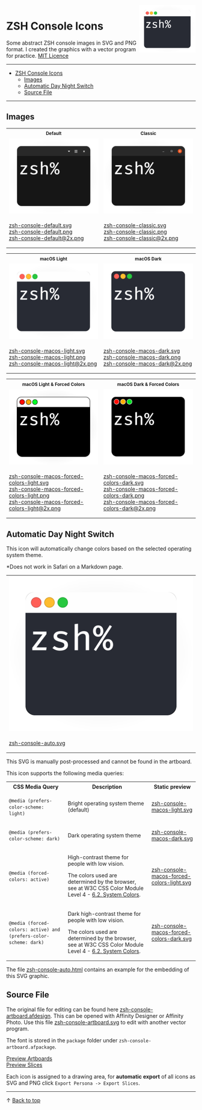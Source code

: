 <img align="right" width="30%" src="zsh-console-auto.svg" alt="zsh console"/>

# ZSH Console Icons

Some abstract ZSH console images in SVG and PNG format. I created the graphics with a vector program for practice. [MIT Licence](/LICENSE)

---
- [ZSH Console Icons](#zsh-console-icons)
  - [Images](#images)
  - [Automatic Day Night Switch](#automatic-day-night-switch)
  - [Source File](#source-file)

---

## Images

<table>
<tr>
<th align="center">
    <small>
        Default
    </small>
</th>
<th align="center">
    <small>
        Classic
    </small>
</th>
</tr>
<tr>
<td>
    <img width="100%" src="zsh-console-default.svg" alt="zsh console"/>
</td>
<td>
    <img width="100%" src="zsh-console-classic.svg" alt="zsh console"/>
</td>
</tr>
<tr>
<td>

[zsh-console-default.svg](zsh-console-default.svg)<br>
[zsh-console-default.png](zsh-console-default.png)<br>
[zsh-console-default@2x.png](zsh-console-default@2x.png)
</td>
<td>

[zsh-console-classic.svg](zsh-console-classic.svg)<br>
[zsh-console-classic.png](zsh-console-classic.png)<br>
[zsh-console-classic@2x.png](zsh-console-classic@2x.png)
</td>
</tr>
</table>




<table>
<tr>
<th align="center">
    <small>
        macOS Light
    </small>
</th>
<th align="center">
    <small>
        macOS Dark
    </small>
</th>
</tr>
<tr>
<td>
    <img width="100%" src="zsh-console-macos-light.svg" alt="zsh console"/>
</td>
<td>
    <img width="100%" src="zsh-console-macos-dark.svg" alt="zsh console"/>
</td>
</tr>
<tr>
<td>

[zsh-console-macos-light.svg](zsh-console-macos-light.svg)<br>
[zsh-console-macos-light.png](zsh-console-macos-light.png)<br>
[zsh-console-macos-light@2x.png](zsh-console-macos-light@2x.png)
</td>
<td>

[zsh-console-macos-dark.svg](zsh-console-macos-dark.svg)<br>
[zsh-console-macos-dark.png](zsh-console-macos-dark.png)<br>
[zsh-console-macos-dark@2x.png](zsh-console-macos-dark@2x.png)
</td>
</tr>
</table>




<table>
<tr>
<th align="center">
    <small>
        macOS Light & Forced Colors
    </small>
</th>
<th align="center">
    <small>
        macOS Dark & Forced Colors
    </small>
</th>
</tr>
<tr>
<td>
    <img width="100%" src="zsh-console-macos-forced-colors-light.svg" alt="zsh console"/>
</td>
<td>
    <img width="100%" src="zsh-console-macos-forced-colors-dark.svg" alt="zsh console"/>
</td>
</tr>
<tr>
<td>

[zsh-console-macos-forced-colors-light.svg](zsh-console-macos-forced-colors-light.svg)<br>
[zsh-console-macos-forced-colors-light.png](zsh-console-macos-forced-colors-light.png)<br>
[zsh-console-macos-forced-colors-light@2x.png](zsh-console-macos-forced-colors-light@2x.png)
</td>
<td>

[zsh-console-macos-forced-colors-dark.svg](zsh-console-macos-forced-colors-dark.svg)<br>
[zsh-console-macos-forced-colors-dark.png](zsh-console-macos-forced-colors-dark.png)<br>
[zsh-console-macos-forced-colors-dark@2x.png](zsh-console-macos-forced-colors-dark@2x.png)
</td>
</tr>
</table>


## Automatic Day Night Switch

This icon will automatically change colors based on the selected operating system theme.

*Does not work in Safari on a Markdown page.

<table>
<tr>
<td>
<img width="100%" src="zsh-console-auto.svg" alt="zsh console"/>
</td>
</tr>
<tr>
<td>

[zsh-console-auto.svg](zsh-console-auto.svg)
</td>
</tr>
</table>

This SVG is manually post-processed and cannot be found in the artboard.

This icon supports the following media queries:

<table>
<tr>
<th align="center">
    CSS Media Query
</th>
<th align="center">
    Description
</th>
<th align="center">
    Static preview
</th>
</tr>
<tr>
<td>

`@media (prefers-color-scheme: light)`
</td>
<td>

Bright operating system theme (default)
</td>
<td>

[zsh-console-macos-light.svg](zsh-console-macos-light.svg)
</td>
</tr>
<tr>
<td>

`@media (prefers-color-scheme: dark)`
</td>
<td>

Dark operating system theme
</td>
<td>

[zsh-console-macos-dark.svg](zsh-console-macos-dark.svg)
</td>
</tr>
<tr>
<td>

`@media (forced-colors: active)`
</td>
<td>


High-contrast theme for people with low vision.
    
The colors used are determined by the browser, see at W3C CSS Color Module Level 4 - [6.2. System Colors](https://www.w3.org/TR/css-color-4/#css-system-colors).
</td>
<td>

[zsh-console-macos-forced-colors-light.svg](zsh-console-macos-forced-colors-light.svg)
</td>
</tr>
<tr>
<td>

`@media (forced-colors: active) and (prefers-color-scheme: dark)`
</td>
<td>

Dark high-contrast theme for people with low vision.
    
The colors used are determined by the browser, see at W3C CSS Color Module Level 4 - [6.2. System Colors](https://www.w3.org/TR/css-color-4/#css-system-colors).
</td>
<td>

[zsh-console-macos-forced-colors-dark.svg](zsh-console-macos-forced-colors-dark.svg)
</td>
</tr>
</table>

The file [zsh-console-auto.html](zsh-console-auto.html) contains an example for the embedding of this SVG graphic.

## Source File

The original file for editing can be found here [zsh-console-artboard.afdesign](zsh-console-artboard.afdesign). This can be opened with Affinity Designer or Affinity Photo. Use this file [zsh-console-artboard.svg](zsh-console-artboard.svg) to edit with another vector program.

The font is stored in the `package` folder under `zsh-console-artboard.afpackage`.

[Preview Artboards](https://user-images.githubusercontent.com/29308797/166165423-faac0fd3-5778-4997-986f-08c738329c2c.png)<br>
[Preview Slices](https://user-images.githubusercontent.com/29308797/166165420-12fbc64b-6bf1-43c1-b09d-836da15267ae.png)

Each icon is assigned to a drawing area, for <b>automatic export</b> of all icons as SVG and PNG click `Export Persona -> Export Slices`.

---

&uarr; [Back to top](#zsh-console-icons)

